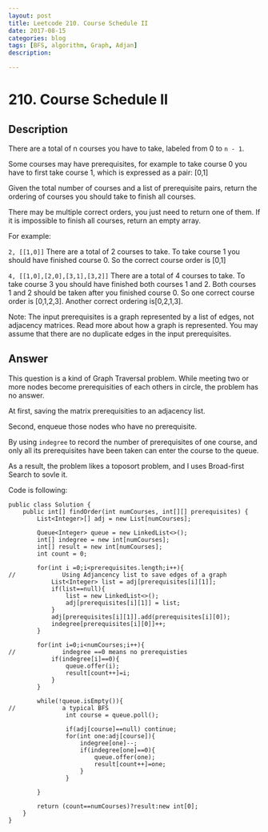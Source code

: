 ```yaml
---
layout: post
title: Leetcode 210. Course Schedule II 
date: 2017-08-15
categories: blog
tags: [BFS, algorithm, Graph, Adjan]
description: 

---
```

# 210. Course Schedule II

## Description
There are a total of n courses you have to take, labeled from 0 to `n - 1`.

Some courses may have prerequisites, for example to take course 0 you have to first take course 1, which is expressed as a pair: [0,1]

Given the total number of courses and a list of prerequisite pairs, return the ordering of courses you should take to finish all courses.

There may be multiple correct orders, you just need to return one of them. If it is impossible to finish all courses, return an empty array.

For example:

`2, [[1,0]]`
There are a total of 2 courses to take. To take course 1 you should have finished course 0. So the correct course order is [0,1]

`4, [[1,0],[2,0],[3,1],[3,2]]`
There are a total of 4 courses to take. To take course 3 you should have finished both courses 1 and 2. Both courses 1 and 2 should be taken after you finished course 0. So one correct course order is [0,1,2,3]. Another correct ordering is[0,2,1,3].

Note:
The input prerequisites is a graph represented by a list of edges, not adjacency matrices. Read more about how a graph is represented.
You may assume that there are no duplicate edges in the input prerequisites.

## Answer

This question is a kind of Graph Traversal problem. While meeting two or more nodes become prerequisities of each others in circle, the problem has no answer.

At first, saving the matrix prerequisities to an adjacency list.

Second, enqueue those nodes who have no prerequisite.

By using  `indegree` to record the number of prerequisites of one course, and only all its prerequisites have been taken can enter the course to the queue.

As a result, the problem likes a toposort problem, and I uses Broad-first Search to sovle it.

Code is following:

```
public class Solution {
    public int[] findOrder(int numCourses, int[][] prerequisites) {
        List<Integer>[] adj = new List[numCourses];
        
        Queue<Integer> queue = new LinkedList<>();
        int[] indegree = new int[numCourses];
        int[] result = new int[numCourses];
        int count = 0;
        
        for(int i =0;i<prerequisites.length;i++){
//             Using Adjancency list to save edges of a graph
            List<Integer> list = adj[prerequisites[i][1]];
            if(list==null){
                list = new LinkedList<>();
                adj[prerequisites[i][1]] = list;
            }
            adj[prerequisites[i][1]].add(prerequisites[i][0]);
            indegree[prerequisites[i][0]]++;
        }
        
        for(int i=0;i<numCourses;i++){
//             indegree ==0 means no prerequisties
            if(indegree[i]==0){
                queue.offer(i);
                result[count++]=i;
            } 
        }
        
        while(!queue.isEmpty()){
//             a typical BFS
                int course = queue.poll();
            
                if(adj[course]==null) continue;
                for(int one:adj[course]){
                    indegree[one]--;
                    if(indegree[one]==0){
                        queue.offer(one);
                        result[count++]=one;
                    }
                }
            
        }
        
        return (count==numCourses)?result:new int[0];
    }
}
```
